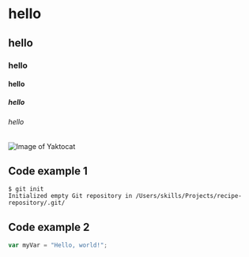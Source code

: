# hello
## hello
### hello
#### hello
##### hello
###### hello

![Image of Yaktocat](https://octodex.github.com/images/yaktocat.png)

## Code example 1
```
$ git init
Initialized empty Git repository in /Users/skills/Projects/recipe-repository/.git/
```
## Code example 2
``` javascript
var myVar = "Hello, world!";
```

